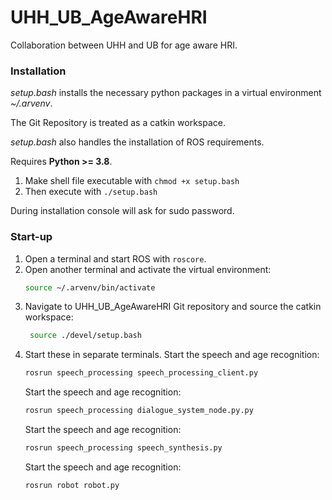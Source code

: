 # UHH_UB_AgeAwareHRI
Collaboration between UHH and UB for age aware HRI.

### Installation
*setup.bash* installs the necessary python packages in a virtual environment *~/.arvenv*.

The Git Repository is treated as a catkin workspace. 

*setup.bash* also handles the installation of ROS requirements.

Requires **Python >= 3.8**.

1) Make shell file executable with ```chmod +x setup.bash```
2) Then execute with ```./setup.bash```

During installation console will ask for sudo password.


### Start-up
1) Open a terminal and start ROS with ```roscore```.
2) Open another terminal and activate the virtual environment:
   ```bash
   source ~/.arvenv/bin/activate
   ```
3) Navigate to UHH_UB_AgeAwareHRI Git repository and source the catkin workspace:
   ```bash
    source ./devel/setup.bash
   ```
4) Start these in separate terminals. 
   Start the speech and age recognition:
    ```bash
   rosrun speech_processing speech_processing_client.py
   ```
   Start the speech and age recognition:
    ```bash
   rosrun speech_processing dialogue_system_node.py.py
   ```
   Start the speech and age recognition:
    ```bash
   rosrun speech_processing speech_synthesis.py
   ```
   Start the speech and age recognition:
    ```bash
   rosrun robot robot.py
   ```
